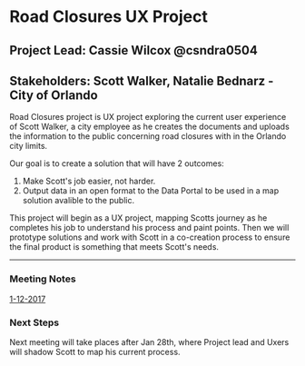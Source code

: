 # Road Closures UX Project
## Project Lead: Cassie Wilcox @csndra0504
## Stakeholders: Scott Walker, Natalie Bednarz - City of Orlando

Road Closures project is UX project exploring the current user experience of Scott Walker, a city employee as he creates the documents and uploads the information to the public concerning road closures with in the Orlando city limits. 

Our goal is to create a solution that will have 2 outcomes: 

1. Make Scott's job easier, not harder. 
2. Output data in an open format to the Data Portal to be used in a map solution avalible to the public. 

This project will begin as a UX project, mapping Scotts journey as he completes his job to understand his process and paint points. Then we will prototype solutions and work with Scott in a co-creation process to ensure the final product is something that meets Scott's needs. 

***

### Meeting Notes

[1-12-2017](https://docs.google.com/document/d/14Nm5El-pI-Q93iQZcr3UPixIdDU7GfKVJOiVM2v5uPw/edit?usp=sharing)


### Next Steps
Next meeting will take places after Jan 28th, where Project lead and Uxers will shadow Scott to map his current process. 
